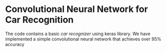 # Convolutional Neural Network for Car Recognition

The code contains a basic *car recognizer* using keras library.
We have implemented a simple convolutional neural network that achieves over 95% accuracy
